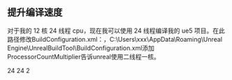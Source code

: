 ## 提升编译速度

对于我的 12 核 24 线程 cpu，现在我可以使用 24 线程编译我的 ue5 项目。在此路径修改BuildConfiguration.xml：，C:\Users\xxx\AppData\Roaming\Unreal Engine\UnrealBuildTool\BuildConfiguration.xml添加ProcessorCountMultiplier告诉unreal使用二线程一核。

<?xml version="1.0" encoding="utf-8" ?>
<Configuration xmlns="https://www.unrealengine.com/BuildConfiguration">
    <BuildConfiguration>
        <MaxParallelActions>24</MaxParallelActions>
    </BuildConfiguration>
    <ParallelExecutor>
        <MaxProcessorCount>24</MaxProcessorCount>
        <ProcessorCountMultiplier>2</ProcessorCountMultiplier>
    </ParallelExecutor>
</Configuration>
